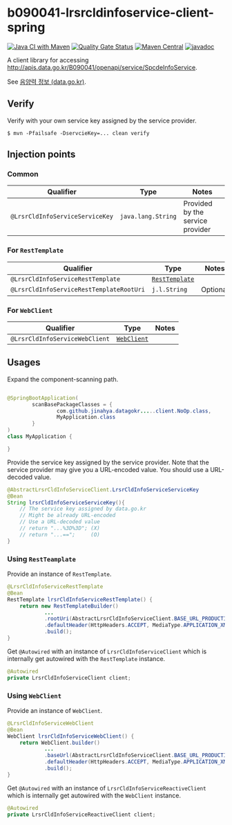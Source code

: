 # b090041-lrsrcldinfoservice-client-spring

[![Java CI with Maven](https://github.com/jinahya/datagokr-api-b090041-lrsrcldinfoservice-client-spring/workflows/Java%20CI%20with%20Maven/badge.svg)](https://github.com/jinahya/datagokr-api-b090041-lrsrcldinfoservice-client-spring/actions)
[![Quality Gate Status](https://sonarcloud.io/api/project_badges/measure?project=jinahya_datagokr-api-b090041-lrsrcldinfoservice-client-spring&metric=alert_status)](https://sonarcloud.io/dashboard?id=jinahya_datagokr-api-b090041-lrsrcldinfoservice-client-spring)
[![Maven Central](https://img.shields.io/maven-central/v/com.github.jinahya/datagokr-api-b090041-lrsrcldinfoservice-client-spring)](https://search.maven.org/search?q=a:datagokr-api-b090041-lrsrcldinfoservice-client-spring)
[![javadoc](https://javadoc.io/badge2/com.github.jinahya/datagokr-api-b090041-lrsrcldinfoservice-client-spring/javadoc.svg)](https://javadoc.io/doc/com.github.jinahya/datagokr-api-b090041-lrsrcldinfoservice-client-spring)

A client library for accessing http://apis.data.go.kr/B090041/openapi/service/SpcdeInfoService.

See [음양력 정보 (data.go.kr)](https://www.data.go.kr/data/15012679/openapi.do).

## Verify

Verify with your own service key assigned by the service provider.

```shell
$ mvn -Pfailsafe -DservcieKey=... clean verify
```

## Injection points

### Common

|Qualifier|Type|Notes|
|---------|----|-----------|
|`@LrsrCldInfoServiceServiceKey`|`java.lang.String`|Provided by the service provider|

### For `RestTemplate`

|Qualifier|Type|Notes|
|---------|----|-----------|
|`@LrsrCldInfoServiceRestTemplate`|[`RestTemplate`][RestTemplate]||
|`@LrsrCldInfoServiceRestTemplateRootUri`|`j.l.String`|Optional|

### For `WebClient`

|Qualifier|Type|Notes|
|---------|----|-----------|
|`@LrsrCldInfoServiceWebClient`|[`WebClient`][WebClient]||

## Usages

Expand the component-scanning path.

```java

@SpringBootApplication(
        scanBasePackageClasses = {
                com.github.jinahya.datagokr.....client.NoOp.class,
                MyApplication.class
        }
)
class MyApplication {

}
```

Provide the service key assigned by the service provider. Note that the service provider may give you a URL-encoded
value. You should use a URL-decoded value.

```java
@AbstractLrsrCldInfoServiceClient.LrsrCldInfoServiceServiceKey
@Bean
String lrsrCldInfoServiceServiceKey(){
    // The service key assigned by data.go.kr
    // Might be already URL-encoded
    // Use a URL-decoded value    
    // return "...%3D%3D"; (X)
    // return "...==";     (O)
}
```

### Using `RestTeamplate`

Provide an instance of `RestTemplate`.

```java
@LrsrCldInfoServiceRestTemplate
@Bean
RestTemplate lrsrCldInfoServiceRestTemplate() {
    return new RestTemplateBuilder()
            ...
            .rootUri(AbstractLrsrCldInfoServiceClient.BASE_URL_PRODUCTION)
            .defaultHeader(HttpHeaders.ACCEPT, MediaType.APPLICATION_XML_VALUE)
            .build();
}
```

Get `@Autowired` with an instance of `LrsrCldInfoServiceClient` which is internally get autowired with
the `RestTemplate` instance.

```java
@Autowired
private LrsrCldInfoServiceClient client;
```

### Using `WebClient`

Provide an instance of `WebClient`.

```java
@LrsrCldInfoServiceWebClient
@Bean
WebClient lrsrCldInfoServiceWebClient() {
    return WebClient.builder()
            ...
            .baseUrl(AbstractLrsrCldInfoServiceClient.BASE_URL_PRODUCTION)
            .defaultHeader(HttpHeaders.ACCEPT, MediaType.APPLICATION_XML_VALUE)
            .build();
}
```

Get `@Autowired` with an instance of `LrsrCldInfoServiceReactiveClient` which is internally get autowired with the `WebClient` instance.

```java
@Autowired
private LrsrCldInfoServiceReactiveClient client;
```


[RestTemplate]: https://docs.spring.io/spring-framework/docs/current/javadoc-api/org/springframework/web/client/RestTemplate.html
[WebClient]: https://docs.spring.io/spring-framework/docs/current/javadoc-api/org/springframework/web/reactive/function/client/WebClient.html